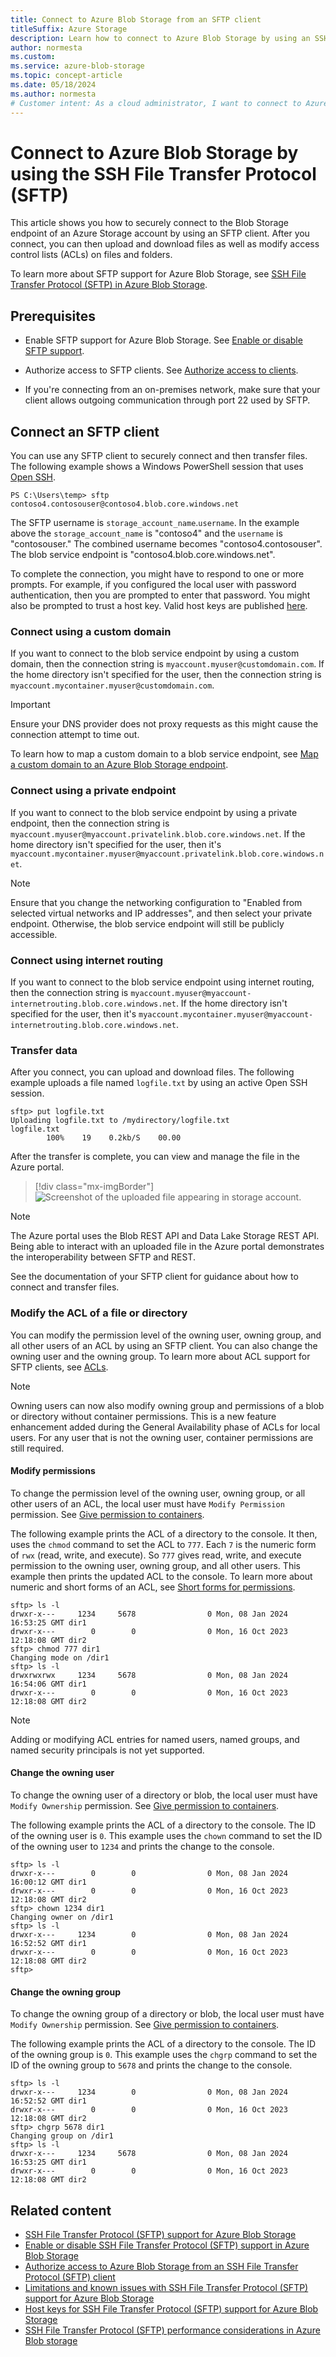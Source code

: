 ```yaml
---
title: Connect to Azure Blob Storage from an SFTP client
titleSuffix: Azure Storage
description: Learn how to connect to Azure Blob Storage by using an SSH File Transfer Protocol (SFTP) client.
author: normesta
ms.custom:
ms.service: azure-blob-storage
ms.topic: concept-article
ms.date: 05/18/2024
ms.author: normesta
# Customer intent: As a cloud administrator, I want to connect to Azure Blob Storage using an SFTP client, so that I can securely transfer and manage files while modifying access permissions as needed.
---
```


# Connect to Azure Blob Storage by using the SSH File Transfer Protocol (SFTP)

This article shows you how to securely connect to the Blob Storage endpoint of an Azure Storage account by using an SFTP client. After you connect, you can then upload and download files as well as modify access control lists (ACLs) on files and folders.

To learn more about SFTP support for Azure Blob Storage, see [SSH File Transfer Protocol (SFTP) in Azure Blob Storage](secure-file-transfer-protocol-support.md).

## Prerequisites

- Enable SFTP support for Azure Blob Storage. See [Enable or disable SFTP support](secure-file-transfer-protocol-support-how-to.md).

- Authorize access to SFTP clients. See [Authorize access to clients](secure-file-transfer-protocol-support-authorize-access.md).

- If you're connecting from an on-premises network, make sure that your client allows outgoing communication through port 22 used by SFTP.

## Connect an SFTP client

You can use any SFTP client to securely connect and then transfer files. The following example shows a Windows PowerShell session that uses [Open SSH](/windows-server/administration/openssh/openssh_overview).

```console
PS C:\Users\temp> sftp contoso4.contosouser@contoso4.blob.core.windows.net
```

The SFTP username is `storage_account_name`.`username`.  In the example above the `storage_account_name` is "contoso4" and the `username` is "contosouser."  The combined username becomes "contoso4.contosouser". The blob service endpoint is "contoso4.blob.core.windows.net".

To complete the connection, you might have to respond to one or more prompts. For example, if you configured the local user with password authentication, then you are prompted to enter that password. You might also be prompted to trust a host key. Valid host keys are published [here](secure-file-transfer-protocol-host-keys.md).  

### Connect using a custom domain

If you want to connect to the blob service endpoint by using a custom domain, then the connection string is `myaccount.myuser@customdomain.com`. If the home directory isn't specified for the user, then the connection string is `myaccount.mycontainer.myuser@customdomain.com`.

> [!IMPORTANT]
> Ensure your DNS provider does not proxy requests as this might cause the connection attempt to time out.

To learn how to map a custom domain to a blob service endpoint, see [Map a custom domain to an Azure Blob Storage endpoint](storage-custom-domain-name.md).

### Connect using a private endpoint

If you want to connect to the blob service endpoint by using a private endpoint, then the connection string is `myaccount.myuser@myaccount.privatelink.blob.core.windows.net`. If the home directory isn't specified for the user, then it's `myaccount.mycontainer.myuser@myaccount.privatelink.blob.core.windows.net`.

> [!NOTE]
> Ensure that you change the networking configuration to "Enabled from selected virtual networks and IP addresses", and then select your private endpoint. Otherwise, the blob service endpoint will still be publicly accessible.

### Connect using internet routing

If you want to connect to the blob service endpoint using internet routing, then the connection string is `myaccount.myuser@myaccount-internetrouting.blob.core.windows.net`. If the home directory isn't specified for the user, then it's `myaccount.mycontainer.myuser@myaccount-internetrouting.blob.core.windows.net`.

### Transfer data

After you connect, you can upload and download files. The following example uploads a file named `logfile.txt` by using an active Open SSH session.

```console
sftp> put logfile.txt
Uploading logfile.txt to /mydirectory/logfile.txt
logfile.txt
        100%    19    0.2kb/S    00.00
```

After the transfer is complete, you can view and manage the file in the Azure portal.

> [!div class="mx-imgBorder"]
> ![Screenshot of the uploaded file appearing in storage account.](./media/secure-file-transfer-protocol-support-connect/uploaded-file-in-storage-account.png)

> [!NOTE]
> The Azure portal uses the Blob REST API and Data Lake Storage REST API. Being able to interact with an uploaded file in the Azure portal demonstrates the interoperability between SFTP and REST.

See the documentation of your SFTP client for guidance about how to connect and transfer files.

### Modify the ACL of a file or directory

You can modify the permission level of the owning user, owning group, and all other users of an ACL by using an SFTP client. You can also change the owning user and the owning group. To learn more about ACL support for SFTP clients, see [ACLs](secure-file-transfer-protocol-support.md#access-control-lists-acls).
> [!NOTE]
> Owning users can now also modify owning group and permissions of a blob or directory without container permissions. This is a new feature enhancement added during the General Availability phase of ACLs for local users. For any user that is not the owning user, container permissions are still required. 
#### Modify permissions

To change the permission level of the owning user, owning group, or all other users of an ACL, the local user must have `Modify Permission` permission. See [Give permission to containers](secure-file-transfer-protocol-support-authorize-access.md#give-permission-to-containers).

The following example prints the ACL of a directory to the console. It then, uses the `chmod` command to set the ACL to `777`. Each `7` is the numeric form of `rwx` (read, write, and execute). So `777` gives read, write, and execute permission to the owning user, owning group, and all other users. This example then prints the updated ACL to the console. To learn more about numeric and short forms of an ACL, see [Short forms for permissions](data-lake-storage-access-control.md#short-forms-for-permissions).

```console
sftp> ls -l
drwxr-x---     1234     5678                0 Mon, 08 Jan 2024 16:53:25 GMT dir1
drwxr-x---        0        0                0 Mon, 16 Oct 2023 12:18:08 GMT dir2
sftp> chmod 777 dir1
Changing mode on /dir1
sftp> ls -l
drwxrwxrwx     1234     5678                0 Mon, 08 Jan 2024 16:54:06 GMT dir1
drwxr-x---        0        0                0 Mon, 16 Oct 2023 12:18:08 GMT dir2
```

> [!NOTE]
> Adding or modifying ACL entries for named users, named groups, and named security principals is not yet supported.

#### Change the owning user

To change the owning user of a directory or blob, the local user must have `Modify Ownership` permission. See [Give permission to containers](secure-file-transfer-protocol-support-authorize-access.md#give-permission-to-containers).

The following example prints the ACL of a directory to the console. The ID of the owning user is `0`. This example uses the `chown` command to set the ID of the owning user to `1234` and prints the change to the console.

```console
sftp> ls -l
drwxr-x---        0        0                0 Mon, 08 Jan 2024 16:00:12 GMT dir1
drwxr-x---        0        0                0 Mon, 16 Oct 2023 12:18:08 GMT dir2
sftp> chown 1234 dir1
Changing owner on /dir1
sftp> ls -l
drwxr-x---     1234        0                0 Mon, 08 Jan 2024 16:52:52 GMT dir1
drwxr-x---        0        0                0 Mon, 16 Oct 2023 12:18:08 GMT dir2
sftp>
```

#### Change the owning group

To change the owning group of a directory or blob, the local user must have `Modify Ownership` permission. See [Give permission to containers](secure-file-transfer-protocol-support-authorize-access.md#give-permission-to-containers).

The following example prints the ACL of a directory to the console. The ID of the owning group is `0`. This example uses the `chgrp` command to set the ID of the owning group to `5678` and prints the change to the console.

```console
sftp> ls -l
drwxr-x---     1234        0                0 Mon, 08 Jan 2024 16:52:52 GMT dir1
drwxr-x---        0        0                0 Mon, 16 Oct 2023 12:18:08 GMT dir2
sftp> chgrp 5678 dir1
Changing group on /dir1
sftp> ls -l
drwxr-x---     1234     5678                0 Mon, 08 Jan 2024 16:53:25 GMT dir1
drwxr-x---        0        0                0 Mon, 16 Oct 2023 12:18:08 GMT dir2
```

## Related content

- [SSH File Transfer Protocol (SFTP) support for Azure Blob Storage](secure-file-transfer-protocol-support.md)
- [Enable or disable SSH File Transfer Protocol (SFTP) support in Azure Blob Storage](secure-file-transfer-protocol-support-how-to.md)
- [Authorize access to Azure Blob Storage from an SSH File Transfer Protocol (SFTP) client](secure-file-transfer-protocol-support-authorize-access.md)
- [Limitations and known issues with SSH File Transfer Protocol (SFTP) support for Azure Blob Storage](secure-file-transfer-protocol-known-issues.md)
- [Host keys for SSH File Transfer Protocol (SFTP) support for Azure Blob Storage](secure-file-transfer-protocol-host-keys.md)
- [SSH File Transfer Protocol (SFTP) performance considerations in Azure Blob storage](secure-file-transfer-protocol-performance.md)
